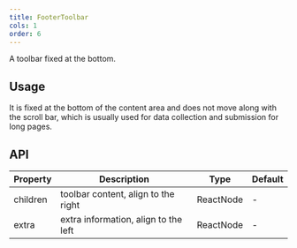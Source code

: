 ```yaml
---
title: FooterToolbar
cols: 1
order: 6
---
```


A toolbar fixed at the bottom.

## Usage

It is fixed at the bottom of the content area and does not move along with the scroll bar, which is usually used for data collection and submission for long pages.

## API

Property | Description | Type | Default
---------|-------------|------|--------
children | toolbar content, align to the right | ReactNode | -
extra | extra information, align to the left | ReactNode | -
